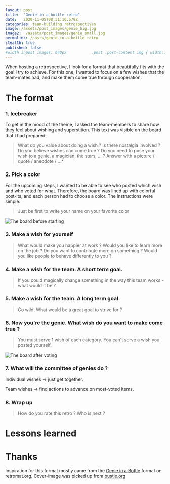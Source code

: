 ```yaml
---
layout: post
title:  "Genie in a bottle retro"
date:   2020-11-05T08:31:16.579Z
categories: team-building retrospectives
image: /assets/post_images/genie_big.jpg
image2:  /assets/post_images/genie_small.jpg
permalink: /posts/genie-in-a-bottle-retro
stealth: true
published: false
#width inpost images: 640px           .post .post-content img { width:100%        display: block
---
```


When hosting a retrospective, I look for a format that beautifully fits with the goal I try to achieve. For this one, I wanted to focus on a few wishes that the team-mates had, and make them come true through cooperation.

# The format
### 1. Icebreaker
To get in the mood of the theme, I asked the team-members to share how they feel about wishing and superstition. This text was visible on the board that I had prepared:
> What do you value about doing a wish ? Is there nostalgia involved ? Do you believe wishes can come true ? Do you need to pose your wish to a genie, a magician, the stars, ... ? Answer with a picture / quote / anecdote / ...*

### 2. Pick a color
For the upcoming steps, I wanted to be able to see who posted which wish and who voted for what. Therefore, the board was lined up with colorful post-its, and each person had to choose a color. The instructions were simple:
>Just be first to write your name on your favorite color

![The board before starting](/prettydamnhot/assets/post_images/genie_after.png)
### 3. Make a wish for yourself
>What would make you happier at work ? Would you like to learn more on the job ? Do you want to contribute more on something ? Would you like people to behave differently to you ?

### 4. Make a wish for the team. A short term goal.
>If you could magically change something in the way this team works - what would it be ?

### 5. Make a wish for the team. A long term goal.
>Go wild. What would be a great goal to strive for ?

### 6. Now you're the genie. What wish do you want to make come true ?
>You must serve 1 wish of each category. You can't serve a wish you posted yourself.

![The board after voting](/prettydamnhot/assets/post_images/genie_after.png)
### 7. What will the committee of genies do ?

Individual wishes -> just get together.

Team wishes -> find actions to advance on most-voted items.

### 8. Wrap up
>How do you rate this retro ? Who is next ?


# Lessons learned


# Thanks
Inspiration for this format mostly came from the [Genie in a Bottle](https://retromat.org/en/?id=116) format on retromat.org.
Cover-image was picked up from [bustle.org](https://www.bustle.com/p/aladdins-original-ending-with-genies-transformation-was-revealed-by-the-director-18703846)
